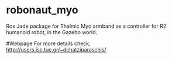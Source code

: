 # robonaut_myo

Ros Jade package for Thalmic Myo armband as a controller for R2 humanoid robot, in the Gazebo world.

#Webpage
For more details check, http://users.isc.tuc.gr/~dchatziparaschis/
